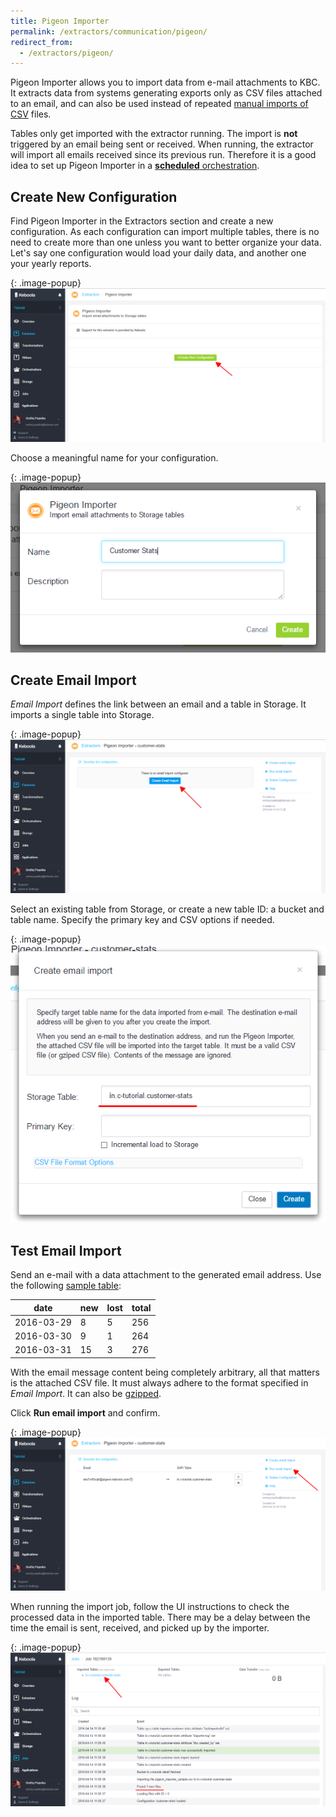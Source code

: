 ```yaml
---
title: Pigeon Importer
permalink: /extractors/communication/pigeon/
redirect_from:
  - /extractors/pigeon/
---
```


Pigeon Importer allows you to import data from e-mail attachments to KBC. 
It extracts data from systems generating exports only as CSV files attached to an email, and
can also be used instead of repeated [manual imports of CSV](/tutorial/load/) files.

Tables only get imported with the extractor running. The import is **not** triggered by an email 
being sent or received. When running, the extractor will import all emails received since its previous run. 
Therefore it is a good idea to set up Pigeon Importer in a [**scheduled** orchestration](/orchestrator/scheduling/). 

## Create New Configuration
Find Pigeon Importer in the Extractors section and create a new configuration. 
As each configuration can import multiple tables, there is no need to create more than one unless 
you want to better organize your data. Let's say one configuration would load your daily data, and
another one your yearly reports.
 
{: .image-popup}
![Screenshot - Create New Pigeon Importer Configuration](/extractors/pigeon/01-create-new-config.png)

Choose a meaningful name for your configuration.

{: .image-popup}
![Screenshot - Create Name Confgiruation](/extractors/pigeon/02-choose-name-and-desc.png)

## Create Email Import
*Email Import* defines the link between an email and a table in Storage. It imports a single table into Storage.  

{: .image-popup}
![Screenshot - Create New Email Import](/extractors/pigeon/03-create-email-import.png)

Select an existing table from Storage, or create a new table ID: a bucket and table name. Specify the primary 
key and CSV options if needed.

{: .image-popup}
![Screenshot - Configure email import](/extractors/pigeon/04-table-id-and-pk.png)

## Test Email Import
Send an e-mail with a data attachment to the generated email address.
Use the following [sample table](/extractors/pigeon/pigeon-importer-sample.csv):

| date | new | lost | total |
| --- | --- | --- | --- |
| 2016-03-29 | 8 | 5 | 256 |
| 2016-03-30 | 9 | 1 | 264 |
| 2016-03-31 | 15 | 3 | 276 |

With the email message content being completely arbitrary, all that matters is the attached CSV file. 
It must always adhere to the format specified in *Email Import*. It can also be [gzipped](http://www.gzip.org/). 

Click **Run email import** and confirm.

{: .image-popup}
![Screenshot - List email imports](/extractors/pigeon/05-list-email-imports.png)

When running the import job, follow the UI instructions to check the processed data in the imported table. 
There may be a delay between the time the email is sent, received, and picked up by the importer.

{: .image-popup}
![Screenshot - Job Detail](/extractors/pigeon/07-check-processed-data.png)

